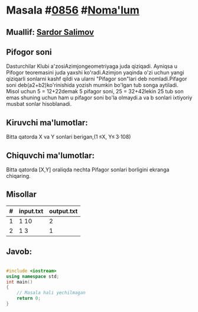 
<h1>Masala #<a href="https://robocontest.uz/tasks/0856">0856</a> #<a href="https://robocontest.uz/tasks?category=1">Noma'lum</a></h1>
<h2> Muallif: <a href="https://robocontest.uz/profile/ds_forrest">Sardor Salimov</a></h2>
<h2>Pifogor soni</h2>
<p>Dasturchilar Klubi a'zosiAzimjongeometriyaga juda qiziqadi. Ayniqsa u Pifogor teoremasini juda yaxshi ko'radi.Azimjon yaqinda o'zi uchun yangi qiziqarli sonlarni kashf qildi va ularni "Pifagor son"lari deb nomladi.Pifagor soni deb(a2+b2)ko'rinishida yozish mumkin bo'lgan tub songa aytiladi. Misol uchun 5 = 12+22demak 5 pifagor soni, 25 = 32+42lekin 25 tub son emas shuning uchun ham u pifagor soni bo'la olmaydi.a va b sonlari ixtiyoriy musbat sonlar hisoblanadi.</p>
<h2>Kiruvchi ma'lumotlar:</h2>
<p>Bitta qatorda X va Y sonlari berigan,(1 ≤X, Y≤ 3·108)</p>
<h2>Chiquvchi ma'lumotlar:</h2>
<p>Bitta qatorda [X,Y] oraliqda nechta Pifagor sonlari borligini ekranga chiqaring.</p>
<h2>Misollar</h2>
<table>
    <thead>
        <tr>
            <th>#</th>
            <th>input.txt</th>
            <th>output.txt</th>
        </tr>
    </thead>
    <tbody>
            <tr>
                <td>1</td>
                <td>1 10</td>
                <td>2</td>
            </tr>
            <tr>
                <td>2</td>
                <td>1 3</td>
                <td>1</td>
            </tr>
    </tbody>
    </table>
    
<h2>Javob:</h2>

######
```cpp
#include <iostream>
using namespace std;
int main()
{
    // Masala hali yechilmagan
    return 0;
}
```
